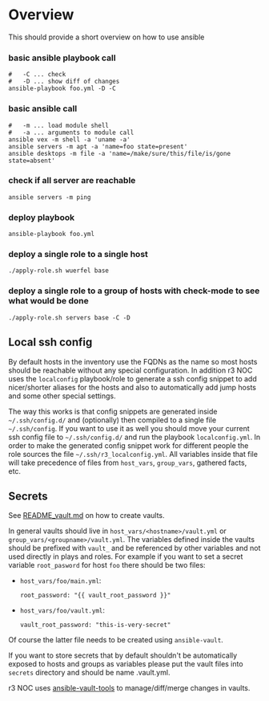 Overview
========

This should provide a short overview on how to use ansible

### basic ansible playbook call

```
#   -C ... check
#   -D ... show diff of changes
ansible-playbook foo.yml -D -C
```

### basic ansible call
```
#   -m ... load module shell
#   -a ... arguments to module call
ansible vex -m shell -a 'uname -a'
ansible servers -m apt -a 'name=foo state=present'
ansible desktops -m file -a 'name=/make/sure/this/file/is/gone state=absent'
```

### check if all server are reachable
```
ansible servers -m ping
```

### deploy playbook
```
ansible-playbook foo.yml
```

### deploy a single role to a single host
```
./apply-role.sh wuerfel base
```

### deploy a single role to a group of hosts with check-mode to see what would be done
```
./apply-role.sh servers base -C -D
```


Local ssh config
----------------

By default hosts in the inventory use the FQDNs as the name so most
hosts should be reachable without any special configuration.
In addition r3 NOC uses the `localconfig` playbook/role to generate a
ssh config snippet to add nicer/shorter aliases for the hosts and also
to automatically add jump hosts and some other special settings.

The way this works is that config snippets are generated inside
`~/.ssh/config.d/` and (optionally) then compiled to a single file
`~/.ssh/config`. If you want to use it as well you should move your
current ssh config file to `~/.ssh/config.d/` and run the playbook
`localconfig.yml`.
In order to make the generated config snippet work for different
people the role sources the file `~/.ssh/r3_localconfig.yml`.
All variables inside that file will take precedence of files from
`host_vars`, `group_vars`, gathered facts, etc.


Secrets
-------

See [README_vault.md](/ansible/README_vault.md) on how to create vaults.

In general vaults should live in `host_vars/<hostname>/vault.yml` or
`group_vars/<groupname>/vault.yml`. The variables defined inside the
vaults should be prefixed with `vault_` and be referenced by other
variables and not used directly in plays and roles. For example if you
want to set a secret variable `root_pasword` for host `foo` there should
be two files:
  * `host_vars/foo/main.yml`:
    ```
    root_password: "{{ vault_root_password }}"
    ```
  * `host_vars/foo/vault.yml`:
    ```
    vault_root_password: "this-is-very-secret"
    ```

Of course the latter file needs to be created using `ansible-vault`.

If you want to store secrets that by default shouldn't be automatically
exposed to hosts and groups as variables please put the vault files into
`secrets` directory and should be name <some-name>.vault.yml.

r3 NOC uses [ansible-vault-tools](https://github.com/building5/ansible-vault-tools)
to manage/diff/merge changes in vaults.
